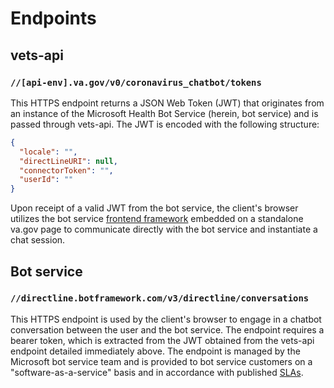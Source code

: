 # Endpoints

## vets-api

### `//[api-env].va.gov/v0/coronavirus_chatbot/tokens`
This HTTPS endpoint returns a JSON Web Token (JWT) that originates from an instance of the Microsoft Health 
Bot Service (herein, bot service) and is passed through vets-api. The JWT is encoded with the following structure:

```json
{
  "locale": "",
  "directLineURI": null,
  "connectorToken": "",
  "userId": ""
}
```

Upon receipt of a valid JWT from the bot service, the client's browser utilizes the bot service 
[frontend framework](https://github.com/Microsoft/botbuilder-js) embedded on a standalone va.gov page to 
communicate directly with the bot service and instantiate a chat session.

## Bot service

### `//directline.botframework.com/v3/directline/conversations`
This HTTPS endpoint is used by the client's browser to engage in a chatbot conversation between the user and 
the bot service. The endpoint requires a bearer token, which is extracted from the JWT obtained from the 
vets-api endpoint detailed immediately above. The endpoint is managed by the Microsoft bot service 
team and is provided to bot service customers on a "software-as-a-service" basis and in accordance 
with published [SLAs](https://azure.microsoft.com/en-us/support/legal/sla/bot-service/v1_0/).
